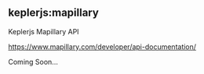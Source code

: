## keplerjs:mapillary

Keplerjs Mapillary API

https://www.mapillary.com/developer/api-documentation/

Coming Soon...